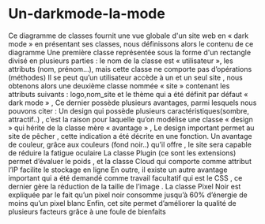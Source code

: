 # Un-darkmode-la-mode
Ce diagramme de classes fournit une vue globale d'un site web en « dark mode » en présentant ses classes, nous définissons alors le contenu de ce diagramme
Une première classe représentée sous la forme d'un rectangle divisé en plusieurs parties : le nom de la classe est « utilisateur », les attributs (nom, prénom…), mais cette classe ne comporte pas d’opérations (méthodes)
Il se peut qu’un utilisateur accède à un et un seul site , nous obtenons alors une deuxième classe nommée « site » contenant les attributs suivants : logo,nom_site et le thème qui a été définit par défaut « dark mode » , Ce dernier possède plusieurs avantages, parmi lesquels nous pouvons citer :
Un design qui possède plusieurs caractéristiques(sombre, attractif..) , c’est la raison pour laquelle qu’on modélise une classe « design » qui hérite de la classe mère « avantage » , Le design important permet au site de pêcher , cette indication a été décrite en une fonction.
Un avantage de couleur, grâce aux couleurs (fond noir..) qu’il offre , le site sera capable de réduire la fatigue oculaire
La classe Plugin (ce sont les extensions) permet d’évaluer le poids , et la classe Cloud qui comporte comme attribut l’IP facilite le stockage en ligne
En outre, il existe un autre avantage important qui a été demandé comme travail facultatif qui est le CSS , ce dernier gère la réduction de la taille de l’image .
La classe Pixel Noir est expliquée par le fait qu’un pixel noir consomme jusqu’à 60% d’énergie de moins qu’un pixel blanc
Enfin, cet site permet d’améliorer la qualité de plusieurs facteurs grâce à une foule de bienfaits 
